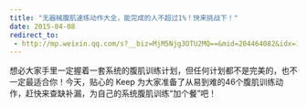 ```yaml
---
title: "无器械腹肌速练动作大全，能完成的人不超过1%！快来挑战下！"
date: 2015-04-08
redirect_to:
 - http://mp.weixin.qq.com/s?__biz=MjM5Njg3OTU2MQ==&mid=204464082&idx=1&sn=316bf51d7c61ce762a1a88f951f1de56&scene=1&key=b2574200810f04e8e310bb15da3f8a14734470e9f130254bb8ffd8fee858bb9c040ff37538bc8841f17d4c38513cb2a9&ascene=0&uin=NTI1OTI4MDU1&devicetype=iMac+MacBookPro5%2C5+OSX+OSX+10.10.2+build(14C1514)&version=11020012&pass_ticket=17gckPxhQpsXqI01BOL4B6RQZU4AQ9iqBLOWluM1ttFpYwSQds0k%2FxMjVrg2iuJ%2B
---
```


想必大家手里一定握着一套系统的腹肌训练计划，但任何计划都不是完美的，也不一定最适合你！今天，贴心的 Keep 为大家准备了从易到难的46个腹肌训练动作，赶快来查缺补漏，为自己的系统腹肌训练“加个餐”吧！
